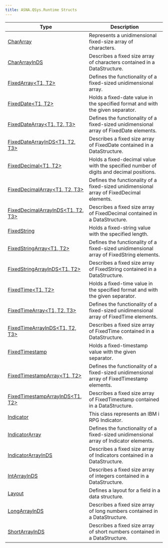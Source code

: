 ```yaml
---
title: ASNA.QSys.Runtime Structs
---
```



| Type | Description |
| --- | --- |
| [CharArray<T>](/reference/runtime/qsys-runtime/char-array-1.html) | Represents a unidimensional fixed-size array of characters. |
| [CharArrayInDS<T>](/reference/runtime/qsys-runtime/char-array-in-ds-1.html) | Describes a fixed size array of characters contained in a DataStructure. |
| [FixedArray<T1, T2>](/reference/runtime/qsys-runtime/fixed-array-2.html) | Defines the functionality of a fixed-sized unidimensional array. |
| [FixedDate<T1, T2>](/reference/runtime/qsys-runtime/fixed-date-2.html) | Holds a fixed-date value in the specified format and with the given separator. |
| [FixedDateArray<T1, T2, T3>](/reference/runtime/qsys-runtime/fixed-date-array-3.html) | Defines the functionality of a fixed-sized unidimensional array of FixedDate elements. |
| [FixedDateArrayInDS<T1, T2, T3>](/reference/runtime/qsys-runtime/fixed-date-array-in-ds-3.html) | Describes a fixed size array of FixedDate contained in a DataStructure. |
| [FixedDecimal<T1, T2>](/reference/runtime/qsys-runtime/fixed-decimal-2.html) | Holds a fixed-decimal value with the specified number of digits and decimal positions. |
| [FixedDecimalArray<T1, T2, T3>](/reference/runtime/qsys-runtime/fixed-decimal-array-3.html) | Defines the functionality of a fixed-sized unidimensional array of FixedDecimal elements. |
| [FixedDecimalArrayInDS<T1, T2, T3>](/reference/runtime/qsys-runtime/fixed-decimal-array-in-ds-3.html) | Describes a fixed size array of FixedDecimal contained in a DataStructure. |
| [FixedString<T>](/reference/runtime/qsys-runtime/fixed-string-1.html) | Holds a fixed-string value with the specified length. |
| [FixedStringArray<T1, T2>](/reference/runtime/qsys-runtime/fixed-string-array-2.html) | Defines the functionality of a fixed-sized unidimensional array of FixedString elements. |
| [FixedStringArrayInDS<T1, T2>](/reference/runtime/qsys-runtime/fixed-string-array-in-ds-2.html) | Describes a fixed size array of FixedString contained in a DataStructure. |
| [FixedTime<T1, T2>](/reference/runtime/qsys-runtime/fixed-time-2.html) | Holds a fixed-time value in the specified format and with the given separator. |
| [FixedTimeArray<T1, T2, T3>](/reference/runtime/qsys-runtime/fixed-time-array-3.html) | Defines the functionality of a fixed-sized unidimensional array of FixedTime elements. |
| [FixedTimeArrayInDS<T1, T2, T3>](/reference/runtime/qsys-runtime/fixed-time-array-in-ds-3.html) | Describes a fixed size array of FixedTime contained in a DataStructure. |
| [FixedTimestamp<T>](/reference/runtime/qsys-runtime/fixed-timestamp-1.html) | Holds a fixed-timestamp value with the given separator. |
| [FixedTimestampArray<T1, T2>](/reference/runtime/qsys-runtime/fixed-timestamp-array-2.html) | Defines the functionality of a fixed-sized unidimensional array of FixedTimestamp elements. |
| [FixedTimestampArrayInDS<T1, T2>](/reference/runtime/qsys-runtime/fixed-timestamp-array-in-ds-2.html) | Describes a fixed size array of FixedTimestamp contained in a DataStructure. |
| [Indicator](/reference/runtime/qsys-runtime/indicator.html) | This class represents an IBM i RPG Indicator.  |
| [IndicatorArray<T>](/reference/runtime/qsys-runtime/indicator-array-1.html) | Defines the functionality of a fixed-sized unidimensional array of Indicator elements. |
| [IndicatorArrayInDS<T>](/reference/runtime/qsys-runtime/indicator-array-in-ds-1.html) | Describes a fixed size array of Indicators contained in a DataStructure. |
| [IntArrayInDS<T>](/reference/runtime/qsys-runtime/int-array-in-ds-1.html) | Describes a fixed size array of integers contained in a DataStructure. |
| [Layout](/reference/runtime/qsys-runtime/layout.html) | Defines a layout for a field in a data structure. |
| [LongArrayInDS<T>](/reference/runtime/qsys-runtime/long-array-in-ds-1.html) | Describes a fixed size array of long numbers contained in a DataStructure. |
| [ShortArrayInDS<T>](/reference/runtime/qsys-runtime/short-array-in-ds-1.html) | Describes a fixed size array of short numbers contained in a DataStructure. |
